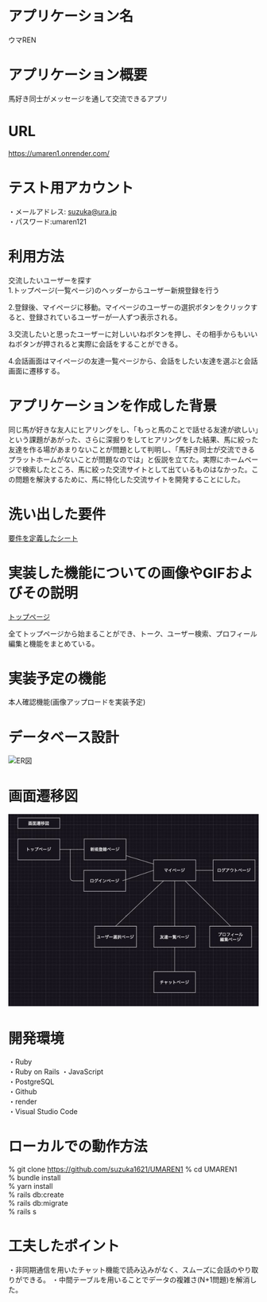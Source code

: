 # アプリケーション名
 ウマREN  


# アプリケーション概要
 馬好き同士がメッセージを通して交流できるアプリ  


# URL
 https://umaren1.onrender.com/


# テスト用アカウント
 ・メールアドレス: suzuka@ura.jp  
 ・パスワード:umaren121  


# 利用方法
 交流したいユーザーを探す  
 1.トップページ(一覧ページ)のヘッダーからユーザー新規登録を行う  

 2.登録後、マイページに移動。マイページのユーザーの選択ボタンをクリックすると、登録されているユーザーが一人ずつ表示される。  

 3.交流したいと思ったユーザーに対しいいねボタンを押し、その相手からもいいねボタンが押されると実際に会話をすることができる。  

 4.会話画面はマイページの友達一覧ページから、会話をしたい友達を選ぶと会話画面に遷移する。  


# アプリケーションを作成した背景
 同じ馬が好きな友人にヒアリングをし、「もっと馬のことで話せる友達が欲しい」という課題があがった、さらに深掘りをしてヒアリングをした結果、馬に絞った友達を作る場があまりないことが問題として判明し、「馬好き同士が交流できるプラットホームがないことが問題なのでは」と仮説を立てた。実際にホームページで検索したところ、馬に絞った交流サイトとして出ているものはなかった。この問題を解決するために、馬に特化した交流サイトを開発することにした。


# 洗い出した要件
 [要件を定義したシート](https://docs.google.com/spreadsheets/d/1L4lPZqUfL_vLcTrsLZ-L1PT7JLobcRvBaNrdXbjEseY/edit?usp=sharing)


# 実装した機能についての画像やGIFおよびその説明
 [トップページ](https://gyazo.com/69c018392b2a1354b1d3019e72a962b3)

 全てトップページから始まることができ、トーク、ユーザー検索、プロフィール編集と機能をまとめている。  


# 実装予定の機能
 本人確認機能(画像アップロードを実装予定)  


# データベース設計
![ER図](app/assets/images/UMAREN1_ER%E5%9B%B3.jpg)


# 画面遷移図
![画面遷移図](app/assets/images/UMAREN1_%E7%94%BB%E9%9D%A2%E9%81%B7%E7%A7%BB%E5%9B%B3.jpg)


# 開発環境
 ・Ruby  
 ・Ruby on Rails
 ・JavaScript  
 ・PostgreSQL  
 ・Github  
 ・render  
 ・Visual Studio Code  


# ローカルでの動作方法
 % git clone https://github.com/suzuka1621/UMAREN1
 % cd UMAREN1  
 % bundle install  
 % yarn install  
 % rails db:create  
 % rails db:migrate  
 % rails s  


# 工夫したポイント
 ・非同期通信を用いたチャット機能で読み込みがなく、スムーズに会話のやり取りができる。
 ・中間テーブルを用いることでデータの複雑さ(N+1問題)を解消した。
